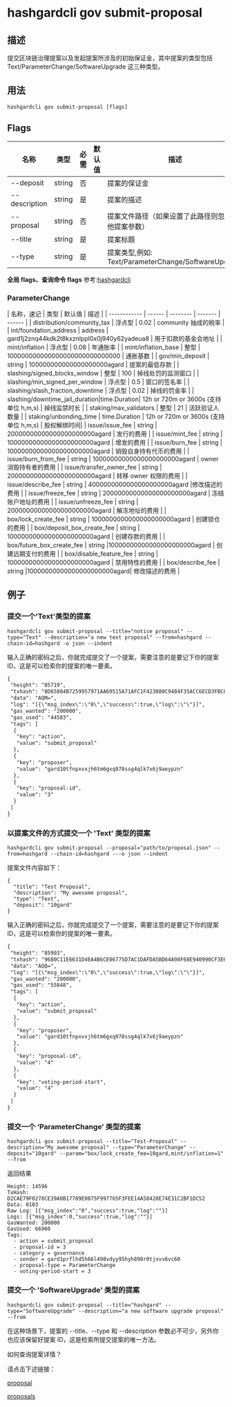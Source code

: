# hashgardcli gov submit-proposal

## 描述

提交区块链治理提案以及发起提案所涉及的初始保证金，其中提案的类型包括 Text/ParameterChange/SoftwareUpgrade 这三种类型。

## 用法

```shell
hashgardcli gov submit-proposal [flags]
```
## Flags

| 名称        | 类型                | 必需                 | 默认值                      | 描述               |
| ---------------- | -------------------------- | ----------------- | -------------- | ------------- |
| --deposit        | string | 否 || 提案的保证金                                                                 |
| --description    | string | 是 || 提案的描述                             |
| --proposal | string | 否 || 提案文件路径（如果设置了此路径则忽略其他提案参数）         |
| --title          | string | 是 || 提案标题                                                           |
| --type           | string | 是 || 提案类型,例如: Text/ParameterChange/SoftwareUpgrade               |


**全局 flags、查询命令 flags** 参考:[hashgardcli](../README.md)

### ParameterChange

| 名称，速记        | 类型  | 默认值 | 描述          |
| ------------ | ------ | -------- | ------- | ------ |
| distribution/community_tax  |  浮点型   |   0.02  |  community 抽成的税率  |
| int/foundation_address | address  |  gard1j2znq44kdk2t8kxznlppl0x0j940y62yadeua8   |  用于扣款的基金会地址  |
| mint/inflation    | 浮点型    |   0.08  |  年通胀率  |
| mint/inflation_base    |  整型  | 100000000000000000000000000000  |   通胀基数  |
| gov/min_deposit    |   string   |   100000000000000000000agard   | 提案的最低存款  |
| slashing/signed_blocks_window    |  整型  | 100 | 掉线处罚的监测窗口  |
| slashing/min_signed_per_window    | 浮点型   |  0.5 |   窗口的签名率  |
| slashing/slash_fraction_downtime     | 浮点型   |  0.02    | 掉线的罚金率   |
| slashing/downtime_jail_duration|time.Duration| 12h or 720m or 3600s (支持单位 h,m,s)   |  掉线监禁时长  |
| staking/max_validators    |   整型   | 21  |  活跃验证人数量  |
| staking/unbonding_time     |  time.Duration   |  12h or 720m or 3600s (支持单位 h,m,s) | 股权解绑时间|
| issue/issue_fee   |   string  | 20000000000000000000000agard   |  发行的费用 |
| issue/mint_fee   |   string  | 10000000000000000000000agard   |  增发的费用 |
| issue/burn_fee   |  string   |  10000000000000000000000agard  | 销毁自身持有代币的费用  |
| issue/burn_from_fee    |  string  |  10000000000000000000000agard |  owner 消毁持有者的费用  |
| issue/transfer_owner_fee    |  string  | 20000000000000000000000agard  | 转移 owner 权限的费用  |
| issue/describe_fee   |   string  |  4000000000000000000000agard |修改描述的费用 |
| issue/freeze_fee   |   string  | 20000000000000000000000agard  |  冻结账户地址的费用  |
| issue/unfreeze_fee     |   string | 20000000000000000000000agard  |  解冻地址的费用 |
| box/lock_create_fee    |   string | 1000000000000000000000agard  |  创建锁仓的费用  |
| box/deposit_box_create_fee     |   string | 10000000000000000000000agard  | 创建存款的费用   |
| box/future_box_create_fee    |  string  |10000000000000000000000agard   |   创建远期支付的费用 |
| box/disable_feature_fee   |  string  | 10000000000000000000000agard  |  禁用特性的费用 |
| box/describe_fee    |  string  |10000000000000000000000agard| 修改描述的费用   |


## 例子

### 提交一个'Text'类型的提案

```shell
hashgardcli gov submit-proposal --title="notice proposal" --type="Text" --description="a new text proposal" --from=hashgard --chain-id=hashgard -o json --indent
```

输入正确的密码之后，你就完成提交了一个提案，需要注意的是要记下你的提案 ID，这是可以检索你的提案的唯一要素。

```txt
{
 "height": "85719",
 "txhash": "8D65804B7259957971AA69515A71AFC1F423080C9484F35ACC6ECD3FBC8EDDDD",
 "data": "AQM=",
 "log": "[{\"msg_index\":\"0\",\"success\":true,\"log\":\"\"}]",
 "gas_wanted": "200000",
 "gas_used": "44583",
 "tags": [
  {
   "key": "action",
   "value": "submit_proposal"
  },
  {
   "key": "proposer",
   "value": "gard10tfnpxvxjh6tm6gxq978ssg4qlk7x6j9aeypzn"
  },
  {
   "key": "proposal-id",
   "value": "3"
  }
 ]
}
```
### 以提案文件的方式提交一个 'Text' 类型的提案
```shell
hashgardcli gov submit-proposal --proposal="path/to/proposal.json" --from=hashgard --chain-id=hashgard ---o json --indent
```
提案文件内容如下：
```shell
{
  "title": "Test Proposal",
  "description": "My awesome proposal",
  "type": "Text",
  "deposit": "10gard"
}
```

输入正确的密码之后，你就完成提交了一个提案，需要注意的是要记下你的提案 ID，这是可以检索你的提案的唯一要素。
```txt
{
 "height": "85903",
 "txhash": "9680C11E6631D4EA4B6CE06775D7AC1DAFDA5BD64A98F68E940990CF3E6142D0",
 "data": "AQQ=",
 "log": "[{\"msg_index\":\"0\",\"success\":true,\"log\":\"\"}]",
 "gas_wanted": "200000",
 "gas_used": "55848",
 "tags": [
  {
   "key": "action",
   "value": "submit_proposal"
  },
  {
   "key": "proposer",
   "value": "gard10tfnpxvxjh6tm6gxq978ssg4qlk7x6j9aeypzn"
  },
  {
   "key": "proposal-id",
   "value": "4"
  },
  {
   "key": "voting-period-start",
   "value": "4"
  }
 ]
}
```

### 提交一个 ‘ParameterChange’ 类型的提案
```shell
hashgardcli gov submit-proposal --title="Test-Proposal" --description="My awesome proposal" --type="ParameterChange" --deposit="10gard" --param="box/lock_create_fee=10gard,mint/inflation=1" --from
```
返回结果
```text
Height: 14596
TxHash: D2CAE79F0278CE39A0B17789E0875F997765F3FEE14A58420E74E31C2BF1DC52
Data: 0103
Raw Log: [{"msg_index":"0","success":true,"log":""}]
Logs: [{"msg_index":0,"success":true,"log":""}]
GasWanted: 200000
GasUsed: 66960
Tags:
  - action = submit_proposal
  - proposal-id = 3
  - category = governance
  - sender = gard1prflhd5h66l498vdyy95hyh898r0tjxvv6vc60
  - proposal-type = ParameterChange
  - voting-period-start = 3

```
### 提交一个 'SoftwareUpgrade' 类型的提案


```shell
hashgardcli gov submit-proposal --title="hashgard" --type="SoftwareUpgrade" --description="a new software upgrade proposal" --from
```

在这种场景下，提案的 --title、--type 和 --description 参数必不可少，另外你也应该保留好提案 ID，这是检索所提交提案的唯一方法。


如何查询提案详情？

请点击下述链接：

[proposal](proposal.md)

[proposals](proposal.md)
